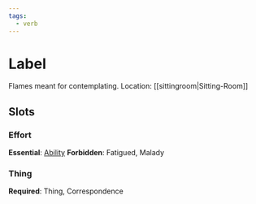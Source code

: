 ```yaml
---
tags:
  - verb
---
```

# Label
Flames meant for contemplating.
Location: [[sittingroom|Sitting-Room]]
## Slots
### Effort
**Essential**: [Ability](https://uadaf.theevilroot.xyz/rowenarium/element/ability)
**Forbidden**: Fatigued, Malady
### Thing
**Required**: Thing, Correspondence